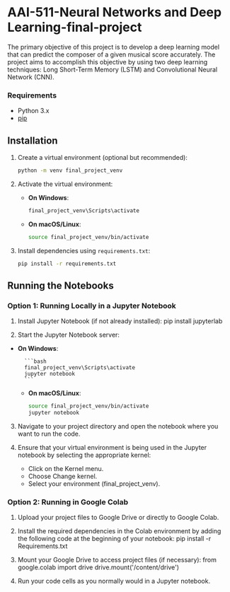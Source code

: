 # AAI-511-Neural Networks and Deep Learning-final-project
The primary objective of this project is to develop a deep learning model that can predict the composer of a given musical score accurately. The project aims to accomplish this objective by using two deep learning techniques: Long Short-Term Memory (LSTM) and Convolutional Neural Network (CNN).

### Requirements

- Python 3.x
- [pip](https://pip.pypa.io/en/stable/)

## Installation

1. Create a virtual environment (optional but recommended):

    ```bash
    python -m venv final_project_venv
    ```

2. Activate the virtual environment:

    - **On Windows**:

        ```bash
        final_project_venv\Scripts\activate
        ```

    - **On macOS/Linux**:

        ```bash
        source final_project_venv/bin/activate
        ```

3. Install dependencies using `requirements.txt`:

    ```bash
    pip install -r requirements.txt
    ```

## Running the Notebooks

### Option 1: Running Locally in a Jupyter Notebook

1. Install Jupyter Notebook (if not already installed):
    pip install jupyterlab

2. Start the Jupyter Notebook server:

- **On Windows**:

        ```bash
        final_project_venv\Scripts\activate
        jupyter notebook
        ```

    - **On macOS/Linux**:

        ```bash
        source final_project_venv/bin/activate
        jupyter notebook
        ```
3. Navigate to your project directory and open the notebook where you want to run the code.

4. Ensure that your virtual environment is being used in the Jupyter notebook by selecting the appropriate kernel:
    - Click on the Kernel menu.
    - Choose Change kernel.
    - Select your environment (final_project_venv).

### Option 2: Running in Google Colab

1. Upload your project files to Google Drive or directly to Google Colab.

2. Install the required dependencies in the Colab environment by adding the following code at the beginning of your notebook:
    pip install -r Requirements.txt

3. Mount your Google Drive to access project files (if necessary):
    from google.colab import drive
    drive.mount('/content/drive')

4. Run your code cells as you normally would in a Jupyter notebook.

